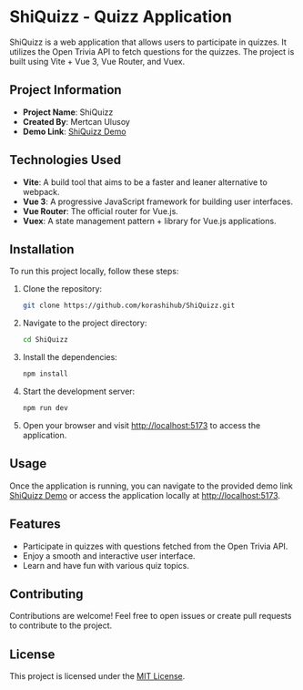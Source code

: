 # ShiQuizz - Quizz Application

ShiQuizz is a web application that allows users to participate in quizzes. It utilizes the Open Trivia API to fetch questions for the quizzes. The project is built using Vite + Vue 3, Vue Router, and Vuex.

## Project Information

- **Project Name**: ShiQuizz
- **Created By**: Mertcan Ulusoy
- **Demo Link**: [ShiQuizz Demo](https://shiquizz.netlify.app/)

## Technologies Used

- **Vite**: A build tool that aims to be a faster and leaner alternative to webpack.
- **Vue 3**: A progressive JavaScript framework for building user interfaces.
- **Vue Router**: The official router for Vue.js.
- **Vuex**: A state management pattern + library for Vue.js applications.

## Installation

To run this project locally, follow these steps:

1. Clone the repository:
   ```bash
   git clone https://github.com/korashihub/ShiQuizz.git
   ```

2. Navigate to the project directory:
   ```bash
   cd ShiQuizz
   ```

3. Install the dependencies:
   ```bash
   npm install
   ```

4. Start the development server:
   ```bash
   npm run dev
   ```

5. Open your browser and visit [http://localhost:5173](http://localhost:5173) to access the application.

## Usage

Once the application is running, you can navigate to the provided demo link [ShiQuizz Demo](https://shiquizz.netlify.app/) or access the application locally at [http://localhost:5173](http://localhost:5173).

## Features

- Participate in quizzes with questions fetched from the Open Trivia API.
- Enjoy a smooth and interactive user interface.
- Learn and have fun with various quiz topics.

## Contributing

Contributions are welcome! Feel free to open issues or create pull requests to contribute to the project.

## License

This project is licensed under the [MIT License](LICENSE).
